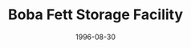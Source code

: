 ---
mission_id: storage
editorsChoice:
title: "Boba Fett Storage Facility"
authors: 
    - "David Arandle"
date: 1996-08-30
filename: "storage.zip"
description: "Unknown"
cover: 
levelReplaced:	SECBASE
difficulty: no
bm:	no
fme: no
wax: no
three_do: no
voc: no
gmd: no
vue: no
lfd: no
base: "New level from scratch" 
editors: "Unknown"

---